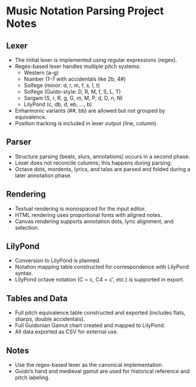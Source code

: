# Music Notation Parsing Project Notes

## Lexer

- The initial lexer is implemented using regular expressions (regex).
- Regex-based lexer handles multiple pitch systems:
  - Western (a–g)
  - Number (1–7 with accidentals like 2b, 4#)
  - Solfege (minor: d, r, m, f, s, l, t)
  - Solfege (Guido-style: D, R, M, f, S, L, T)
  - Sargam (S, r, R, g, G, m, M, P, d, D, n, N)
  - LilyPond (c, db, d, eb, ..., b)
- Enharmonic variants (##, bb) are allowed but not grouped by equivalence.
- Position tracking is included in lexer output (line, column).

## Parser

- Structure parsing (beats, slurs, annotations) occurs in a second phase.
- Lexer does not reconcile columns; this happens during parsing.
- Octave dots, mordents, lyrics, and talas are parsed and folded during a later annotation phase.

## Rendering

- Textual rendering is monospaced for the input editor.
- HTML rendering uses proportional fonts with aligned notes.
- Canvas rendering supports annotation dots, lyric alignment, and selection.

## LilyPond

- Conversion to LilyPond is planned.
- Notation mapping table constructed for correspondence with LilyPond syntax.
- LilyPond octave notation (C = c, C4 = c', etc.) is supported in export.

## Tables and Data

- Full pitch equivalence table constructed and exported (includes flats, sharps, double accidentals).
- Full Guidonian Gamut chart created and mapped to LilyPond.
- All data exported as CSV for external use.

## Notes

- Use the regex-based lexer as the canonical implementation.
- Guido’s hand and medieval gamut are used for historical reference and pitch labeling.